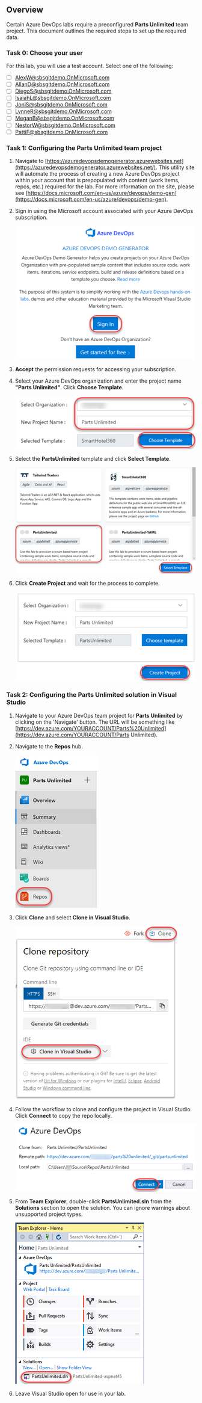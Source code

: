 <a name="Overview"></a>
## Overview ##
Certain Azure DevOps labs require a preconfigured **Parts Unlimited** team project. This document outlines the required steps to set up the required data.

### Task 0: Choose your user ###
For this lab, you will use a test account.  Select one of the following:
- [ ] AlexW@sbsgitdemo.OnMicrosoft.com
- [ ] AllanD@sbsgitdemo.OnMicrosoft.com
- [ ] DiegoS@sbsgitdemo.OnMicrosoft.com
- [ ] IsaiahL@sbsgitdemo.OnMicrosoft.com
- [ ] JoniS@sbsgitdemo.OnMicrosoft.com
- [ ] LynneR@sbsgitdemo.OnMicrosoft.com
- [ ] MeganB@sbsgitdemo.OnMicrosoft.com
- [ ] NestorW@sbsgitdemo.OnMicrosoft.com
- [ ] PattiF@sbsgitdemo.OnMicrosoft.com

<a name="Ex0Task1"></a>
### Task 1: Configuring the Parts Unlimited team project ###

1. Navigate to [https://azuredevopsdemogenerator.azurewebsites.net](https://azuredevopsdemogenerator.azurewebsites.net/). This utility site will automate the process of creating a new Azure DevOps project within your account that is prepopulated with content (work items, repos, etc.) required for the lab. For more information on the site, please see [https://docs.microsoft.com/en-us/azure/devops/demo-gen](https://docs.microsoft.com/en-us/azure/devops/demo-gen).

1. Sign in using the Microsoft account associated with your Azure DevOps subscription.

    ![](images/000.png)

1. **Accept** the permission requests for accessing your subscription.

1. Select your Azure DevOps organization and enter the project name **"Parts Unlimited"**. Click **Choose Template**.

    ![](images/001.png)

1. Select the **PartsUnlimited** template and click **Select Template**.

    ![](images/002.png)

1. Click **Create Project** and wait for the process to complete.

    ![](images/003.png)

<a name="Ex0Task2"></a>
### Task 2: Configuring the Parts Unlimited solution in Visual Studio ###


1. Navigate to your Azure DevOps team project for **Parts Unlimited** by clicking on the 'Navigate' button. The URL will be something like [https://dev.azure.com/YOURACCOUNT/Parts%20Unlimited](https://dev.azure.com/YOURACCOUNT/Parts Unlimited).

2. Navigate to the **Repos** hub.

    ![](images/004.png)

3. Click **Clone** and select **Clone in Visual Studio**.

    ![](images/005.png)

4. Follow the workflow to clone and configure the project in Visual Studio. Click **Connect** to copy the repo locally.

    ![](images/006.png)

5. From **Team Explorer**, double-click **PartsUnlimited.sln** from the **Solutions** section to open the solution. You can ignore warnings about unsupported project types.

    ![](images/007.png)

6. Leave Visual Studio open for use in your lab.

